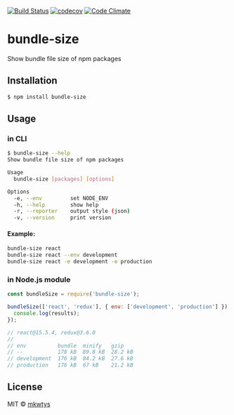 [![Build Status](https://travis-ci.org/mkwtys/bundle-size.svg?branch=master)](https://travis-ci.org/mkwtys/bundle-size)
[![codecov](https://codecov.io/gh/mkwtys/bundle-size/branch/master/graph/badge.svg)](https://codecov.io/gh/mkwtys/bundle-size)
[![Code Climate](https://codeclimate.com/github/mkwtys/bundle-size/badges/gpa.svg)](https://codeclimate.com/github/mkwtys/bundle-size)

# bundle-size

Show bundle file size of npm packages

## Installation

```sh
$ npm install bundle-size
```

## Usage

### in CLI

```sh
$ bundle-size --help
Show bundle file size of npm packages

Usage
  bundle-size [packages] [options]

Options
  -e, --env         set NODE_ENV
  -h, --help        show help
  -r, --reporter    output style (json)
  -v, --version     print version
```

#### Example:

```sh
bundle-size react
bundle-size react --env development
bundle-size react -e development -e production
```

### in Node.js module

```js
const bundleSize = require('bundle-size');

bundleSize(['react', 'redux'], { env: ['development', 'production'] }).then((results) => {
  console.log(results);
});

// react@15.5.4, redux@3.6.0
//
// env          bundle  minify   gzip
// --           178 kB  89.8 kB  28.2 kB
// development  176 kB  84.2 kB  27.6 kB
// production   176 kB  67 kB    21.2 kB
```

## License

MIT © [mkwtys](https://github.com/mkwtys)
